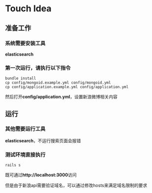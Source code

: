 Touch Idea
===========

## 准备工作
### 系统需要安装工具
**elasticsearch**

### 第一次运行，请执行以下指令
```
bundle install
cp config/mongoid.example.yml config/mongoid.yml
cp config/application.example.yml config/application.yml
```

然后打开**config/application.yml**，设置新浪微博相关内容

## 运行
### 其他需要运行工具
**elasticsearch**，不运行搜索页面会报错

### 测试环境直接执行
```
rails s
```
既可通过**http://localhost:3000**访问

但是由于新浪api需要验证域名，可以通过修改hosts来满足域名限制的要求
